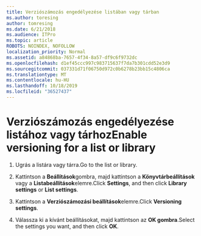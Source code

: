 ```yaml
---
title: Verziószámozás engedélyezése listában vagy tárban
ms.author: toresing
author: tomresing
ms.date: 6/21/2018
ms.audience: ITPro
ms.topic: article
ROBOTS: NOINDEX, NOFOLLOW
localization_priority: Normal
ms.assetid: a84868ba-7657-4f34-8a57-df9c6f9732dc
ms.openlocfilehash: d1ef45ccc997c983715637f7da7b301cdd52e3d9
ms.sourcegitcommit: 037331d71f06750d972c0b6278b23bb15c4806ca
ms.translationtype: MT
ms.contentlocale: hu-HU
ms.lasthandoff: 10/18/2019
ms.locfileid: "36527437"
---
```

# <a name="enable-versioning-for-a-list-or-library"></a><span data-ttu-id="427dc-102">Verziószámozás engedélyezése listához vagy tárhoz</span><span class="sxs-lookup"><span data-stu-id="427dc-102">Enable versioning for a list or library</span></span>

1. <span data-ttu-id="427dc-103">Ugrás a listára vagy tárra.</span><span class="sxs-lookup"><span data-stu-id="427dc-103">Go to the list or library.</span></span>
    
2. <span data-ttu-id="427dc-104">Kattintson a **Beállítások**gombra, majd kattintson a **Könyvtárbeállítások** vagy a **Listabeállítások**elemre.</span><span class="sxs-lookup"><span data-stu-id="427dc-104">Click **Settings**, and then click **Library settings** or **List settings**.</span></span>
    
3. <span data-ttu-id="427dc-105">Kattintson a **Verziószámozási beállítások**elemre.</span><span class="sxs-lookup"><span data-stu-id="427dc-105">Click **Versioning settings**.</span></span>
    
4. <span data-ttu-id="427dc-106">Válassza ki a kívánt beállításokat, majd kattintson az **OK gombra**.</span><span class="sxs-lookup"><span data-stu-id="427dc-106">Select the settings you want, and then click **OK**.</span></span>
    

